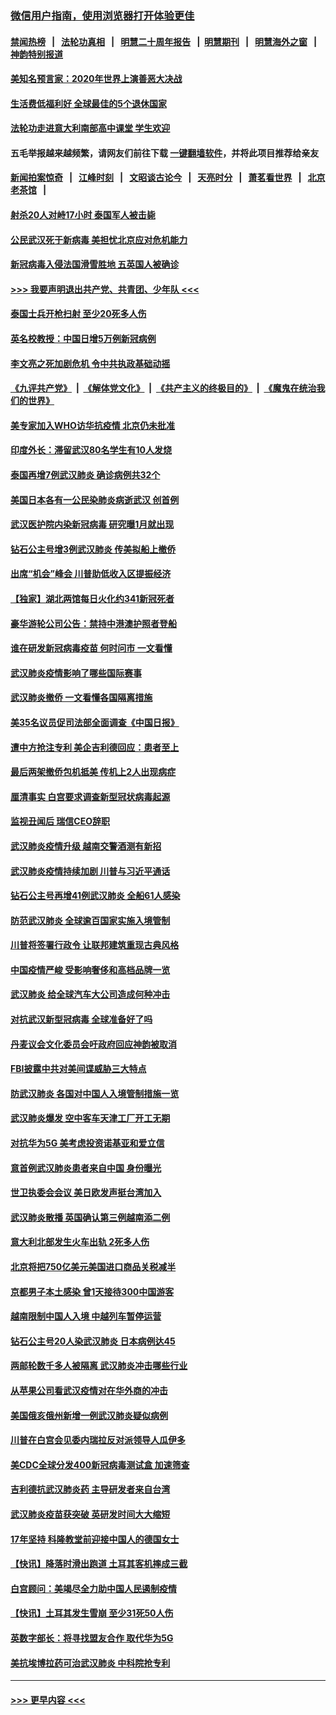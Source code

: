 ### [微信用户指南，使用浏览器打开体验更佳](https://github.com/gfw-breaker/banned-news1/blob/master/indexes/wechat-guide.md?t=0)
#### [禁闻热榜](热点新闻.md?t=0)  &nbsp;&nbsp;|&nbsp;&nbsp; [法轮功真相](https://github.com/gfw-breaker/truth/blob/master/README.md?t=0) &nbsp;&nbsp;|&nbsp;&nbsp; [明慧二十周年报告](https://github.com/gfw-breaker/mh-reports/blob/master/README.md?t=0) &nbsp;&nbsp;|&nbsp;&nbsp;[明慧期刊](https://github.com/gfw-breaker/mh-qikan) &nbsp;&nbsp;|&nbsp;&nbsp; [明慧海外之窗](https://github.com/gfw-breaker/mh-news/blob/master/README.md?t=0) &nbsp;&nbsp;|&nbsp;&nbsp; [神韵特别报道](https://github.com/gfw-breaker/mh-news/blob/master/shenyun.md?t=0)
#### [美知名预言家：2020年世界上演善恶大决战](../pages/nsc418/n11855418.md?t=02091844) 
#### [生活费低福利好 全球最佳的5个退休国家](../pages/nsc418/n11848347.md?t=02091844) 
#### [法轮功走进意大利南部高中课堂 学生欢迎](../pages/nsc418/n11853859.md?t=02091844) 
#### 五毛举报越来越频繁，请网友们前往下载 [一键翻墙软件](https://github.com/gfw-breaker/ssr-accounts)，并将此项目推荐给亲友
#### [新闻拍案惊奇](https://github.com/gfw-breaker/banned-news1/blob/master/pages/link4.md) &nbsp;&nbsp;|&nbsp;&nbsp; [江峰时刻](https://github.com/gfw-breaker/banned-news1/blob/master/pages/link4.md) &nbsp;&nbsp;|&nbsp;&nbsp; [文昭谈古论今](https://github.com/gfw-breaker/banned-news1/blob/master/pages/link4.md) &nbsp;&nbsp;|&nbsp;&nbsp; [天亮时分](https://github.com/gfw-breaker/banned-news1/blob/master/pages/link4.md) &nbsp;&nbsp;|&nbsp;&nbsp; [萧茗看世界](https://github.com/gfw-breaker/banned-news1/blob/master/pages/link4.md) &nbsp;&nbsp;|&nbsp;&nbsp; [北京老茶馆](https://github.com/gfw-breaker/banned-news1/blob/master/pages/link4.md) &nbsp;&nbsp;|&nbsp;&nbsp; 
#### [射杀20人对峙17小时 泰国军人被击毙](../pages/nsc418/n11854869.md?t=02091844) 
#### [公民武汉死于新病毒 美担忧北京应对危机能力](../pages/nsc418/n11854331.md?t=02091844) 
#### [新冠病毒入侵法国滑雪胜地 五英国人被确诊](../pages/nsc418/n11854307.md?t=02091844) 
#### [>>> 我要声明退出共产党、共青团、少年队 <<<](https://github.com/begood0513/goodnews/blob/master/quit/letter.md) 
#### [泰国士兵开枪扫射 至少20死多人伤](../pages/nsc418/n11854276.md?t=02091844) 
#### [英名校教授：中国日增5万例新冠病例](../pages/nsc418/n11854174.md?t=02091844) 
#### [李文亮之死加剧危机 令中共执政基础动摇](../pages/nsc418/n11854003.md?t=02091844) 
#### [《九评共产党》](https://github.com/begood0513/9ping.md/blob/master/README.md) &nbsp;|&nbsp; [《解体党文化》](../../../../jtdwh.md/blob/master/README.md)  &nbsp;|&nbsp; [《共产主义的终极目的》](../../../../gczydzjmd.md/blob/master/README.md) &nbsp;|&nbsp; [《魔鬼在统治我们的世界》](../../../../mgztzwmdsj.md/blob/master/README.md) 
#### [美专家加入WHO访华抗疫情 北京仍未批准](../pages/nsc418/n11854043.md?t=02091844) 
#### [印度外长：滞留武汉80名学生有10人发烧](../pages/nsc418/n11853821.md?t=02091844) 
#### [泰国再增7例武汉肺炎 确诊病例共32个](../pages/nsc418/n11853808.md?t=02091844) 
#### [美国日本各有一公民染肺炎病逝武汉 创首例](../pages/nsc418/n11853509.md?t=02091844) 
#### [武汉医护院内染新冠病毒 研究曝1月就出现](../pages/nsc418/n11852928.md?t=02091844) 
#### [钻石公主号增3例武汉肺炎 传美拟船上撤侨](../pages/nsc418/n11853240.md?t=02091844) 
#### [出席“机会”峰会 川普助低收入区提振经济](../pages/nsc418/n11853232.md?t=02091844) 
#### [【独家】湖北两馆每日火化约341新冠死者](../pages/nsc418/n11845444.md?t=02091844) 
#### [豪华游轮公司公告：禁持中港澳护照者登船](../pages/nsc418/n11852761.md?t=02091844) 
#### [谁在研发新冠病毒疫苗 何时问市 一文看懂](../pages/nsc418/n11852840.md?t=02091844) 
#### [武汉肺炎疫情影响了哪些国际赛事](../pages/nsc418/n11852441.md?t=02091844) 
#### [武汉肺炎撤侨 一文看懂各国隔离措施](../pages/nsc418/n11844216.md?t=02091844) 
#### [美35名议员促司法部全面调查《中国日报》](../pages/nsc418/n11852435.md?t=02091844) 
#### [遭中方抢注专利 美企吉利德回应：患者至上](../pages/nsc418/n11852037.md?t=02091844) 
#### [最后两架撤侨包机抵美 传机上2人出现病症](../pages/nsc418/n11852173.md?t=02091844) 
#### [厘清事实 白宫要求调查新型冠状病毒起源](../pages/nsc418/n11852106.md?t=02091844) 
#### [监视丑闻后 瑞信CEO辞职](../pages/nsc418/n11852127.md?t=02091844) 
#### [武汉肺炎疫情升级 越南交警酒测有新招](../pages/nsc418/n11851632.md?t=02091844) 
#### [武汉肺炎疫情持续加剧 川普与习近平通话](../pages/nsc418/n11851613.md?t=02091844) 
#### [钻石公主号再增41例武汉肺炎 全船61人感染](../pages/nsc418/n11850401.md?t=02091844) 
#### [防范武汉肺炎 全球逾百国家实施入境管制](../pages/nsc418/n11850557.md?t=02091844) 
#### [川普将签署行政令 让联邦建筑重现古典风格](../pages/nsc418/n11850654.md?t=02091844) 
#### [中国疫情严峻 受影响奢侈和高档品牌一览](../pages/nsc418/n11850319.md?t=02091844) 
#### [武汉肺炎 给全球汽车大公司造成何种冲击](../pages/nsc418/n11850056.md?t=02091844) 
#### [对抗武汉新型冠病毒 全球准备好了吗](../pages/nsc418/n11850142.md?t=02091844) 
#### [丹麦议会文化委员会吁政府回应神韵被取消](../pages/nsc418/n11849312.md?t=02091844) 
#### [FBI披露中共对美间谍威胁三大特点](../pages/nsc418/n11849700.md?t=02091844) 
#### [防武汉肺炎 各国对中国人入境管制措施一览](../pages/nsc418/n11838726.md?t=02091844) 
#### [武汉肺炎爆发 空中客车天津工厂开工无期](../pages/nsc418/n11849634.md?t=02091844) 
#### [对抗华为5G 美考虑投资诺基亚和爱立信](../pages/nsc418/n11849510.md?t=02091844) 
#### [意首例武汉肺炎患者来自中国 身份曝光](../pages/nsc418/n11849454.md?t=02091844) 
#### [世卫执委会会议 美日欧发声挺台湾加入](../pages/nsc418/n11849433.md?t=02091844) 
#### [武汉肺炎散播 英国确认第三例越南添二例](../pages/nsc418/n11849439.md?t=02091844) 
#### [意大利北部发生火车出轨 2死多人伤](../pages/nsc418/n11848999.md?t=02091844) 
#### [北京将把750亿美元美国进口商品关税减半](../pages/nsc418/n11848896.md?t=02091844) 
#### [京都男子本土感染 曾1天接待300中国游客](../pages/nsc418/n11848641.md?t=02091844) 
#### [越南限制中国人入境 中越列车暂停运营](../pages/nsc418/n11847844.md?t=02091844) 
#### [钻石公主号20人染武汉肺炎 日本病例达45](../pages/nsc418/n11847823.md?t=02091844) 
#### [两邮轮数千多人被隔离 武汉肺炎冲击哪些行业](../pages/nsc418/n11847456.md?t=02091844) 
#### [从苹果公司看武汉疫情对在华外商的冲击](../pages/nsc418/n11847586.md?t=02091844) 
#### [美国俄亥俄州新增一例武汉肺炎疑似病例](../pages/nsc418/n11847714.md?t=02091844) 
#### [川普在白宫会见委内瑞拉反对派领导人瓜伊多](../pages/nsc418/n11847391.md?t=02091844) 
#### [美CDC全球分发400新冠病毒测试盒 加速筛查](../pages/nsc418/n11847260.md?t=02091844) 
#### [吉利德抗武汉肺炎药 主导研发者来自台湾](../pages/nsc418/n11847064.md?t=02091844) 
#### [武汉肺炎疫苗获突破 英研发时间大大缩短](../pages/nsc418/n11846915.md?t=02091844) 
#### [17年坚持 科隆教堂前迎接中国人的德国女士](../pages/nsc418/n11846781.md?t=02091844) 
#### [【快讯】降落时滑出跑道 土耳其客机摔成三截](../pages/nsc418/n11847021.md?t=02091844) 
#### [白宫顾问：美竭尽全力助中国人民遏制疫情](../pages/nsc418/n11846756.md?t=02091844) 
#### [【快讯】土耳其发生雪崩 至少31死50人伤](../pages/nsc418/n11846680.md?t=02091844) 
#### [英数字部长：将寻找盟友合作 取代华为5G](../pages/nsc418/n11846485.md?t=02091844) 
#### [美抗埃博拉药可治武汉肺炎 中科院抢专利](../pages/nsc418/n11846409.md?t=02091844) 

----
#### [ >>> 更早内容 <<< ](../indexes/nsc418-earlier.md)
